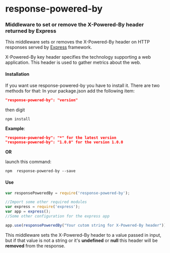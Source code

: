 # response-powered-by
### Middleware to set or remove the X-Powered-By header returned by Express

This middleware sets or removes the X-Powered-By header on HTTP responses served by [Express](http://expressjs.com/) framework.

X-Powered-By key header specifies the technology supporting a web application. This header is used to gather metrics about the web.

#### Installation
If you want use response-powered-by you have to install it. There are two methods for that:
In your package.json add the following item: 
```json
"response-powered-by": "version"
```
then digit 
```console
npm install
```

**Example**:
```json
"response-powered-by": "*" for the latest version
"response-powered-by": "1.0.0" for the version 1.0.0
```

**OR**

launch this command:
```console
npm  response-powered-by --save
```

#### Use
```javascript
var responsePoweredBy = require('response-powered-by');

//Import some other required modules
var express = require('express');
var app = express();
//Some other configuration for the express app

app.use(responsePoweredBy("Your cutom string for X-Powered-By header"));

```
This middleware sets the X-Powered-By header to a value passed in input, but if that value is not a string or it's **undefined** or **null** this header will be **removed** from the response.
